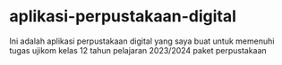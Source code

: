 # aplikasi-perpustakaan-digital
Ini adalah aplikasi perpustakaan digital yang saya buat untuk memenuhi tugas ujikom kelas 12 tahun pelajaran 2023/2024 paket perpustakaan 
